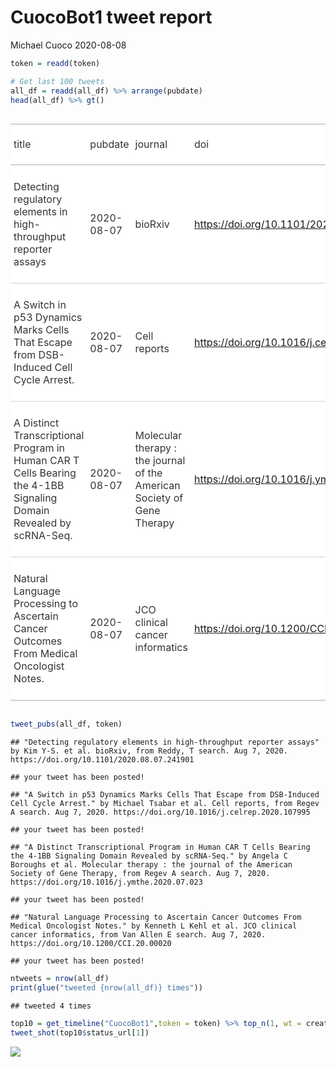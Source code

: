 CuocoBot1 tweet report
================
Michael Cuoco
2020-08-08

``` r
token = readd(token)
```

``` r
# Get last 100 tweets
all_df = readd(all_df) %>% arrange(pubdate)
head(all_df) %>% gt()
```

<!--html_preserve-->

<style>html {
  font-family: -apple-system, BlinkMacSystemFont, 'Segoe UI', Roboto, Oxygen, Ubuntu, Cantarell, 'Helvetica Neue', 'Fira Sans', 'Droid Sans', Arial, sans-serif;
}

#uaadiyzkmz .gt_table {
  display: table;
  border-collapse: collapse;
  margin-left: auto;
  margin-right: auto;
  color: #333333;
  font-size: 16px;
  background-color: #FFFFFF;
  width: auto;
  border-top-style: solid;
  border-top-width: 2px;
  border-top-color: #A8A8A8;
  border-right-style: none;
  border-right-width: 2px;
  border-right-color: #D3D3D3;
  border-bottom-style: solid;
  border-bottom-width: 2px;
  border-bottom-color: #A8A8A8;
  border-left-style: none;
  border-left-width: 2px;
  border-left-color: #D3D3D3;
}

#uaadiyzkmz .gt_heading {
  background-color: #FFFFFF;
  text-align: center;
  border-bottom-color: #FFFFFF;
  border-left-style: none;
  border-left-width: 1px;
  border-left-color: #D3D3D3;
  border-right-style: none;
  border-right-width: 1px;
  border-right-color: #D3D3D3;
}

#uaadiyzkmz .gt_title {
  color: #333333;
  font-size: 125%;
  font-weight: initial;
  padding-top: 4px;
  padding-bottom: 4px;
  border-bottom-color: #FFFFFF;
  border-bottom-width: 0;
}

#uaadiyzkmz .gt_subtitle {
  color: #333333;
  font-size: 85%;
  font-weight: initial;
  padding-top: 0;
  padding-bottom: 4px;
  border-top-color: #FFFFFF;
  border-top-width: 0;
}

#uaadiyzkmz .gt_bottom_border {
  border-bottom-style: solid;
  border-bottom-width: 2px;
  border-bottom-color: #D3D3D3;
}

#uaadiyzkmz .gt_col_headings {
  border-top-style: solid;
  border-top-width: 2px;
  border-top-color: #D3D3D3;
  border-bottom-style: solid;
  border-bottom-width: 2px;
  border-bottom-color: #D3D3D3;
  border-left-style: none;
  border-left-width: 1px;
  border-left-color: #D3D3D3;
  border-right-style: none;
  border-right-width: 1px;
  border-right-color: #D3D3D3;
}

#uaadiyzkmz .gt_col_heading {
  color: #333333;
  background-color: #FFFFFF;
  font-size: 100%;
  font-weight: normal;
  text-transform: inherit;
  border-left-style: none;
  border-left-width: 1px;
  border-left-color: #D3D3D3;
  border-right-style: none;
  border-right-width: 1px;
  border-right-color: #D3D3D3;
  vertical-align: bottom;
  padding-top: 5px;
  padding-bottom: 6px;
  padding-left: 5px;
  padding-right: 5px;
  overflow-x: hidden;
}

#uaadiyzkmz .gt_column_spanner_outer {
  color: #333333;
  background-color: #FFFFFF;
  font-size: 100%;
  font-weight: normal;
  text-transform: inherit;
  padding-top: 0;
  padding-bottom: 0;
  padding-left: 4px;
  padding-right: 4px;
}

#uaadiyzkmz .gt_column_spanner_outer:first-child {
  padding-left: 0;
}

#uaadiyzkmz .gt_column_spanner_outer:last-child {
  padding-right: 0;
}

#uaadiyzkmz .gt_column_spanner {
  border-bottom-style: solid;
  border-bottom-width: 2px;
  border-bottom-color: #D3D3D3;
  vertical-align: bottom;
  padding-top: 5px;
  padding-bottom: 6px;
  overflow-x: hidden;
  display: inline-block;
  width: 100%;
}

#uaadiyzkmz .gt_group_heading {
  padding: 8px;
  color: #333333;
  background-color: #FFFFFF;
  font-size: 100%;
  font-weight: initial;
  text-transform: inherit;
  border-top-style: solid;
  border-top-width: 2px;
  border-top-color: #D3D3D3;
  border-bottom-style: solid;
  border-bottom-width: 2px;
  border-bottom-color: #D3D3D3;
  border-left-style: none;
  border-left-width: 1px;
  border-left-color: #D3D3D3;
  border-right-style: none;
  border-right-width: 1px;
  border-right-color: #D3D3D3;
  vertical-align: middle;
}

#uaadiyzkmz .gt_empty_group_heading {
  padding: 0.5px;
  color: #333333;
  background-color: #FFFFFF;
  font-size: 100%;
  font-weight: initial;
  border-top-style: solid;
  border-top-width: 2px;
  border-top-color: #D3D3D3;
  border-bottom-style: solid;
  border-bottom-width: 2px;
  border-bottom-color: #D3D3D3;
  vertical-align: middle;
}

#uaadiyzkmz .gt_striped {
  background-color: rgba(128, 128, 128, 0.05);
}

#uaadiyzkmz .gt_from_md > :first-child {
  margin-top: 0;
}

#uaadiyzkmz .gt_from_md > :last-child {
  margin-bottom: 0;
}

#uaadiyzkmz .gt_row {
  padding-top: 8px;
  padding-bottom: 8px;
  padding-left: 5px;
  padding-right: 5px;
  margin: 10px;
  border-top-style: solid;
  border-top-width: 1px;
  border-top-color: #D3D3D3;
  border-left-style: none;
  border-left-width: 1px;
  border-left-color: #D3D3D3;
  border-right-style: none;
  border-right-width: 1px;
  border-right-color: #D3D3D3;
  vertical-align: middle;
  overflow-x: hidden;
}

#uaadiyzkmz .gt_stub {
  color: #333333;
  background-color: #FFFFFF;
  font-size: 100%;
  font-weight: initial;
  text-transform: inherit;
  border-right-style: solid;
  border-right-width: 2px;
  border-right-color: #D3D3D3;
  padding-left: 12px;
}

#uaadiyzkmz .gt_summary_row {
  color: #333333;
  background-color: #FFFFFF;
  text-transform: inherit;
  padding-top: 8px;
  padding-bottom: 8px;
  padding-left: 5px;
  padding-right: 5px;
}

#uaadiyzkmz .gt_first_summary_row {
  padding-top: 8px;
  padding-bottom: 8px;
  padding-left: 5px;
  padding-right: 5px;
  border-top-style: solid;
  border-top-width: 2px;
  border-top-color: #D3D3D3;
}

#uaadiyzkmz .gt_grand_summary_row {
  color: #333333;
  background-color: #FFFFFF;
  text-transform: inherit;
  padding-top: 8px;
  padding-bottom: 8px;
  padding-left: 5px;
  padding-right: 5px;
}

#uaadiyzkmz .gt_first_grand_summary_row {
  padding-top: 8px;
  padding-bottom: 8px;
  padding-left: 5px;
  padding-right: 5px;
  border-top-style: double;
  border-top-width: 6px;
  border-top-color: #D3D3D3;
}

#uaadiyzkmz .gt_table_body {
  border-top-style: solid;
  border-top-width: 2px;
  border-top-color: #D3D3D3;
  border-bottom-style: solid;
  border-bottom-width: 2px;
  border-bottom-color: #D3D3D3;
}

#uaadiyzkmz .gt_footnotes {
  color: #333333;
  background-color: #FFFFFF;
  border-bottom-style: none;
  border-bottom-width: 2px;
  border-bottom-color: #D3D3D3;
  border-left-style: none;
  border-left-width: 2px;
  border-left-color: #D3D3D3;
  border-right-style: none;
  border-right-width: 2px;
  border-right-color: #D3D3D3;
}

#uaadiyzkmz .gt_footnote {
  margin: 0px;
  font-size: 90%;
  padding: 4px;
}

#uaadiyzkmz .gt_sourcenotes {
  color: #333333;
  background-color: #FFFFFF;
  border-bottom-style: none;
  border-bottom-width: 2px;
  border-bottom-color: #D3D3D3;
  border-left-style: none;
  border-left-width: 2px;
  border-left-color: #D3D3D3;
  border-right-style: none;
  border-right-width: 2px;
  border-right-color: #D3D3D3;
}

#uaadiyzkmz .gt_sourcenote {
  font-size: 90%;
  padding: 4px;
}

#uaadiyzkmz .gt_left {
  text-align: left;
}

#uaadiyzkmz .gt_center {
  text-align: center;
}

#uaadiyzkmz .gt_right {
  text-align: right;
  font-variant-numeric: tabular-nums;
}

#uaadiyzkmz .gt_font_normal {
  font-weight: normal;
}

#uaadiyzkmz .gt_font_bold {
  font-weight: bold;
}

#uaadiyzkmz .gt_font_italic {
  font-style: italic;
}

#uaadiyzkmz .gt_super {
  font-size: 65%;
}

#uaadiyzkmz .gt_footnote_marks {
  font-style: italic;
  font-size: 65%;
}
</style>

<div id="uaadiyzkmz" style="overflow-x:auto;overflow-y:auto;width:auto;height:auto;">

<table class="gt_table">

<thead class="gt_col_headings">

<tr>

<th class="gt_col_heading gt_columns_bottom_border gt_left" rowspan="1" colspan="1">

title

</th>

<th class="gt_col_heading gt_columns_bottom_border gt_left" rowspan="1" colspan="1">

pubdate

</th>

<th class="gt_col_heading gt_columns_bottom_border gt_left" rowspan="1" colspan="1">

journal

</th>

<th class="gt_col_heading gt_columns_bottom_border gt_left" rowspan="1" colspan="1">

doi

</th>

<th class="gt_col_heading gt_columns_bottom_border gt_center" rowspan="1" colspan="1">

first\_author

</th>

<th class="gt_col_heading gt_columns_bottom_border gt_center" rowspan="1" colspan="1">

last\_author

</th>

<th class="gt_col_heading gt_columns_bottom_border gt_left" rowspan="1" colspan="1">

search

</th>

</tr>

</thead>

<tbody class="gt_table_body">

<tr>

<td class="gt_row gt_left">

Detecting regulatory elements in high-throughput reporter assays

</td>

<td class="gt_row gt_left">

2020-08-07

</td>

<td class="gt_row gt_left">

bioRxiv

</td>

<td class="gt_row gt_left">

<https://doi.org/10.1101/2020.08.07.241901>

</td>

<td class="gt_row gt_center">

Kim Y-S.

</td>

<td class="gt_row gt_center">

Timothy E. Reddy

</td>

<td class="gt_row gt_left">

Reddy, T

</td>

</tr>

<tr>

<td class="gt_row gt_left">

A Switch in p53 Dynamics Marks Cells That Escape from DSB-Induced Cell
Cycle Arrest.

</td>

<td class="gt_row gt_left">

2020-08-07

</td>

<td class="gt_row gt_left">

Cell reports

</td>

<td class="gt_row gt_left">

<https://doi.org/10.1016/j.celrep.2020.107995>

</td>

<td class="gt_row gt_center">

Michael Tsabar

</td>

<td class="gt_row gt_center">

Galit Lahav

</td>

<td class="gt_row gt_left">

Regev A

</td>

</tr>

<tr>

<td class="gt_row gt_left">

A Distinct Transcriptional Program in Human CAR T Cells Bearing the
4-1BB Signaling Domain Revealed by scRNA-Seq.

</td>

<td class="gt_row gt_left">

2020-08-07

</td>

<td class="gt_row gt_left">

Molecular therapy : the journal of the American Society of Gene Therapy

</td>

<td class="gt_row gt_left">

<https://doi.org/10.1016/j.ymthe.2020.07.023>

</td>

<td class="gt_row gt_center">

Angela C Boroughs

</td>

<td class="gt_row gt_center">

Marcela V Maus

</td>

<td class="gt_row gt_left">

Regev A

</td>

</tr>

<tr>

<td class="gt_row gt_left">

Natural Language Processing to Ascertain Cancer Outcomes From Medical
Oncologist Notes.

</td>

<td class="gt_row gt_left">

2020-08-07

</td>

<td class="gt_row gt_left">

JCO clinical cancer informatics

</td>

<td class="gt_row gt_left">

<https://doi.org/10.1200/CCI.20.00020>

</td>

<td class="gt_row gt_center">

Kenneth L Kehl

</td>

<td class="gt_row gt_center">

Deborah Schrag

</td>

<td class="gt_row gt_left">

Van Allen E

</td>

</tr>

</tbody>

</table>

</div>

<!--/html_preserve-->

``` r
tweet_pubs(all_df, token)
```

    ## "Detecting regulatory elements in high-throughput reporter assays" by Kim Y-S. et al. bioRxiv, from Reddy, T search. Aug 7, 2020. https://doi.org/10.1101/2020.08.07.241901

    ## your tweet has been posted!

    ## "A Switch in p53 Dynamics Marks Cells That Escape from DSB-Induced Cell Cycle Arrest." by Michael Tsabar et al. Cell reports, from Regev A search. Aug 7, 2020. https://doi.org/10.1016/j.celrep.2020.107995

    ## your tweet has been posted!

    ## "A Distinct Transcriptional Program in Human CAR T Cells Bearing the 4-1BB Signaling Domain Revealed by scRNA-Seq." by Angela C Boroughs et al. Molecular therapy : the journal of the American Society of Gene Therapy, from Regev A search. Aug 7, 2020. https://doi.org/10.1016/j.ymthe.2020.07.023

    ## your tweet has been posted!

    ## "Natural Language Processing to Ascertain Cancer Outcomes From Medical Oncologist Notes." by Kenneth L Kehl et al. JCO clinical cancer informatics, from Van Allen E search. Aug 7, 2020. https://doi.org/10.1200/CCI.20.00020

    ## your tweet has been posted!

``` r
ntweets = nrow(all_df)
print(glue("tweeted {nrow(all_df)} times"))
```

    ## tweeted 4 times

``` r
top10 = get_timeline("CuocoBot1",token = token) %>% top_n(1, wt = created_at)
tweet_shot(top10$status_url[1])
```

![](tweet_report_files/figure-gfm/10%20tweets-1.png)<!-- -->
